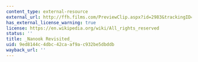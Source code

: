 ```yaml
---
content_type: external-resource
external_url: http://ffh.films.com/PreviewClip.aspx?id=2983&trackingID=BVL
has_external_license_warning: true
license: https://en.wikipedia.org/wiki/All_rights_reserved
status: ''
title: _Nanook Revisited_
uid: 9ed8144c-4dbc-42ca-af9a-c932be5dbddb
wayback_url: ''
---
```

